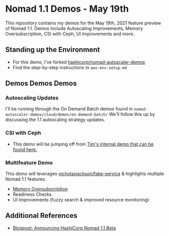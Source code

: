 # Nomad 1.1 Demos - May 19th
This repository contains my demos for the May 19th, 2021 feature preview of Nomad 1.1. Demos include Autoscaling Improvements, Memory Oversubscription, CSI with Ceph, UI Improvements and more. 

## Standing up the Environment
* For this demo, I've forked [hashicorp/nomad-autoscaler-demos](https://github.com/hashicorp/nomad-autoscaler-demos)
* Find the step-by-step instructions in `aws-env-setup.md`

## Demos Demos Demos 
### Autoscaling Updates
I'll be running through the On Demand Batch demos found in `nomad-autoscaler-demos/cloud/demos/on-demand-batch/`
We'll follow this up by discussing the 1.1 autoscaling strategy updates. 

### CSI with Ceph
* This demo will be jumping off from [Tim's internal demo that can be found here.](https://github.com/hashicorp/nomad/tree/main/demo/csi/ceph-csi-plugin)

### Multifeature Demo
This demo will leverages [nicholasjackson/fake-service](https://github.com/nicholasjackson/fake-service) & highlights multiple Nomad 1.1 features.
* [Memory Oversubscription](https://github.com/hashicorp/team-nomad/blob/enablement-memory-max/enablement/memory-oversubscription/README.md)
* Readiness Checks 
* UI Improvements (fuzzy search & improved resource monitoring)


## Additional References
* [Blogpost: Announcing HashiCorp Nomad 1.1 Beta](https://www.hashicorp.com/blog/announcing-hashicorp-nomad-1-1-beta)